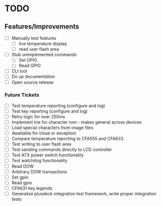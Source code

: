 # TODO

## Features/Improvements

- [ ] Manually test features
  - [ ] live temperature display
  - [ ] read user flash area
- [ ] Stub unimplemented commands
  - [ ] Set GPIO
  - [ ] Read GPIO
- [ ] CLI tool
- [ ] Do up documentation
- [ ] Open source release

### Future Tickets

- [ ] Test temperature reporting (configure and log)
- [ ] Test key reporting (configure and log)
- [ ] Retry logic for over 250ms
- [ ] Implement trie for character rom - makes general across devices
- [ ] Load special characters from image files
- [ ] Awaitable for close or exception
- [ ] Compare temperature reporting to CFA555 and CFA633
- [ ] Test writing to user flash area
- [ ] Test sending commands directly to LCD controller
- [ ] Test ATX power switch functionality
- [ ] Test watchdog functionality
- [ ] Read DOW
- [ ] Arbitrary DOW transactions
- [ ] Set gpio
- [ ] Read gpio
- [ ] CFA631 key legends
- [ ] Generalize plusdeck integration test framework, write proper integration tests
